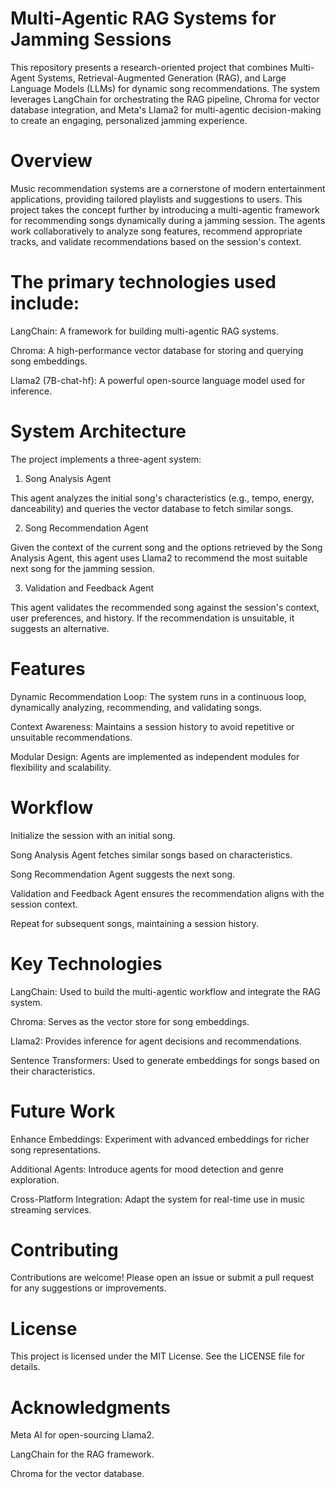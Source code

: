 # Multi-Agentic RAG Systems for Jamming Sessions

This repository presents a research-oriented project that combines Multi-Agent Systems, Retrieval-Augmented Generation (RAG), and Large Language Models (LLMs) for dynamic song recommendations. The system leverages LangChain for orchestrating the RAG pipeline, Chroma for vector database integration, and Meta's Llama2 for multi-agentic decision-making to create an engaging, personalized jamming experience.

# Overview

Music recommendation systems are a cornerstone of modern entertainment applications, providing tailored playlists and suggestions to users. This project takes the concept further by introducing a multi-agentic framework for recommending songs dynamically during a jamming session. The agents work collaboratively to analyze song features, recommend appropriate tracks, and validate recommendations based on the session's context.

# The primary technologies used include:

LangChain: A framework for building multi-agentic RAG systems.

Chroma: A high-performance vector database for storing and querying song embeddings.

Llama2 (7B-chat-hf): A powerful open-source language model used for inference.

# System Architecture

The project implements a three-agent system:

1. Song Analysis Agent

This agent analyzes the initial song's characteristics (e.g., tempo, energy, danceability) and queries the vector database to fetch similar songs.

2. Song Recommendation Agent

Given the context of the current song and the options retrieved by the Song Analysis Agent, this agent uses Llama2 to recommend the most suitable next song for the jamming session.

3. Validation and Feedback Agent

This agent validates the recommended song against the session's context, user preferences, and history. If the recommendation is unsuitable, it suggests an alternative.

# Features

Dynamic Recommendation Loop: The system runs in a continuous loop, dynamically analyzing, recommending, and validating songs.

Context Awareness: Maintains a session history to avoid repetitive or unsuitable recommendations.

Modular Design: Agents are implemented as independent modules for flexibility and scalability.

# Workflow

Initialize the session with an initial song.

Song Analysis Agent fetches similar songs based on characteristics.

Song Recommendation Agent suggests the next song.

Validation and Feedback Agent ensures the recommendation aligns with the session context.

Repeat for subsequent songs, maintaining a session history.

# Key Technologies

LangChain: Used to build the multi-agentic workflow and integrate the RAG system.

Chroma: Serves as the vector store for song embeddings.

Llama2: Provides inference for agent decisions and recommendations.

Sentence Transformers: Used to generate embeddings for songs based on their characteristics.

# Future Work

Enhance Embeddings: Experiment with advanced embeddings for richer song representations.

Additional Agents: Introduce agents for mood detection and genre exploration.

Cross-Platform Integration: Adapt the system for real-time use in music streaming services.

# Contributing

Contributions are welcome! Please open an issue or submit a pull request for any suggestions or improvements.

# License

This project is licensed under the MIT License. See the LICENSE file for details.

# Acknowledgments

Meta AI for open-sourcing Llama2.

LangChain for the RAG framework.

Chroma for the vector database.